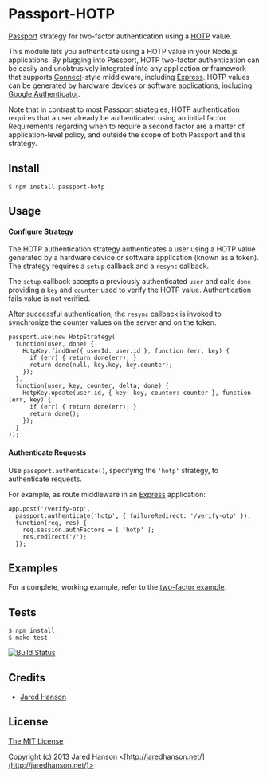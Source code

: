 # Passport-HOTP

[Passport](http://passportjs.org/) strategy for two-factor authentication using
a [HOTP](http://tools.ietf.org/html/rfc4226) value.

This module lets you authenticate using a HOTP value in your Node.js
applications.  By plugging into Passport, HOTP two-factor authentication can be
easily and unobtrusively integrated into any application or framework that
supports [Connect](http://www.senchalabs.org/connect/)-style middleware,
including [Express](http://expressjs.com/).  HOTP values can be generated by
hardware devices or software applications, including [Google Authenticator](https://code.google.com/p/google-authenticator/).

Note that in contrast to most Passport strategies, HOTP authentication requires
that a user already be authenticated using an initial factor.  Requirements
regarding when to require a second factor are a matter of application-level
policy, and outside the scope of both Passport and this strategy.

## Install

    $ npm install passport-hotp

## Usage

#### Configure Strategy

The HOTP authentication strategy authenticates a user using a HOTP value
generated by a hardware device or software application (known as a token).  The
strategy requires a `setup` callback and a `resync` callback.

The `setup` callback accepts a previously authenticated `user` and calls `done`
providing a `key` and `counter` used to verify the HOTP value.  Authentication
fails value is not verified.

After successful authentication, the `resync` callback is invoked to synchronize
the counter values on the server and on the token.

    passport.use(new HotpStrategy(
      function(user, done) {
        HotpKey.findOne({ userId: user.id }, function (err, key) {
          if (err) { return done(err); }
          return done(null, key.key, key.counter);
        });
      },
      function(user, key, counter, delta, done) {
        HotpKey.update(user.id, { key: key, counter: counter }, function (err, key) {
          if (err) { return done(err); }
          return done();
        });
      }
    ));

#### Authenticate Requests

Use `passport.authenticate()`, specifying the `'hotp'` strategy, to authenticate
requests.

For example, as route middleware in an [Express](http://expressjs.com/)
application:

    app.post('/verify-otp', 
      passport.authenticate('hotp', { failureRedirect: '/verify-otp' }),
      function(req, res) {
        req.session.authFactors = [ 'hotp' ];
        res.redirect('/');
      });

## Examples

For a complete, working example, refer to the [two-factor example](https://github.com/jaredhanson/passport-hotp/tree/master/examples/two-factor).

## Tests

    $ npm install
    $ make test

[![Build Status](https://secure.travis-ci.org/jaredhanson/passport-hotp.png)](http://travis-ci.org/jaredhanson/passport-hotp)

## Credits

  - [Jared Hanson](http://github.com/jaredhanson)

## License

[The MIT License](http://opensource.org/licenses/MIT)

Copyright (c) 2013 Jared Hanson <[http://jaredhanson.net/](http://jaredhanson.net/)>
